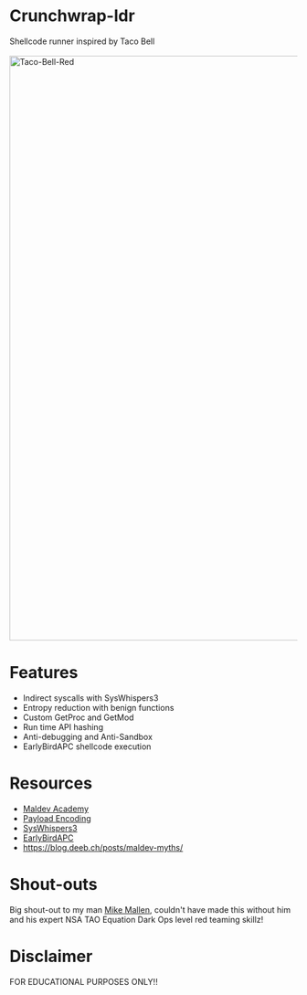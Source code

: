 # Crunchwrap-ldr
Shellcode runner inspired by Taco Bell <br>
<br>
<img width="683" height="1024" alt="Taco-Bell-Red" src="https://github.com/user-attachments/assets/99dedc5e-5add-4f04-9f46-346e309629c6" /> <br>

# Features
- Indirect syscalls with SysWhispers3
- Entropy reduction with benign functions
- Custom GetProc and GetMod
- Run time API hashing
- Anti-debugging and Anti-Sandbox
- EarlyBirdAPC shellcode execution

# Resources 
- [Maldev Academy](https://maldevacademy.com/)
- [Payload Encoding](https://github.com/tehstoni/LexiCrypt)
- [SysWhispers3](https://github.com/klezVirus/SysWhispers3)
- [EarlyBirdAPC](https://www.cyberbit.com/endpoint-security/new-early-bird-code-injection-technique-discovered/)
- https://blog.deeb.ch/posts/maldev-myths/


# Shout-outs
Big shout-out to my man [Mike Mallen](https://x.com/MallenSec), couldn't have made this without him and his expert NSA TAO Equation Dark Ops level red teaming skillz!<br>

# Disclaimer
FOR EDUCATIONAL PURPOSES ONLY!!
